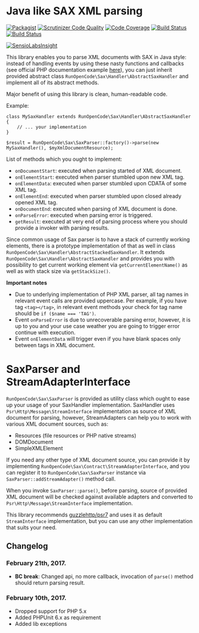 Java like SAX XML parsing
======

[![Packagist](https://img.shields.io/packagist/v/RunOpenCode/sax.svg)](https://packagist.org/packages/runopencode/sax)
[![Scrutinizer Code Quality](https://scrutinizer-ci.com/g/RunOpenCode/sax/badges/quality-score.png?b=master)](https://scrutinizer-ci.com/g/RunOpenCode/sax/?branch=master)
[![Code Coverage](https://scrutinizer-ci.com/g/RunOpenCode/sax/badges/coverage.png?b=master)](https://scrutinizer-ci.com/g/RunOpenCode/sax/?branch=master)
[![Build Status](https://scrutinizer-ci.com/g/RunOpenCode/sax/badges/build.png?b=master)](https://scrutinizer-ci.com/g/RunOpenCode/sax/build-status/master)
[![Build Status](https://travis-ci.org/RunOpenCode/sax.svg?branch=master)](https://travis-ci.org/RunOpenCode/sax)

[![SensioLabsInsight](https://insight.sensiolabs.com/projects/663ee0ee-08c1-4ee2-9d5a-6889b06077be/big.png)](https://insight.sensiolabs.com/projects/663ee0ee-08c1-4ee2-9d5a-6889b06077be)

This library enables you to parse XML documents with SAX in Java style: instead of handling events by using these nasty
functions and callbacks (see official PHP documentation example [here](http://php.net/manual/en/example.xml-structure.php)),
you can just inherit provided abstract class `RunOpenCode\Sax\Handler\AbstractSaxHandler` and implement all of its abstract
methods.

Major benefit of using this library is clean, human-readable code.

Example:

    class MySaxHandler extends RunOpenCode\Sax\Handler\AbstractSaxHandler {
        // ... your implementation 
    }
    
    $result = RunOpenCode\Sax\SaxParser::factory()->parse(new MySaxHandler(), $myXmlDocumentResource);
    
    
List of methods which you ought to implement:
     
- `onDocumentStart`: executed when parsing started of XML document.
- `onElementStart`: executed when parser stumbled upon new XML tag.
- `onElementData`: executed when parser stumbled upon CDATA of some XML tag.
- `onElementEnd`: executed when parser stumbled upon closed already opened XML tag.
- `onDocumentEnd`: executed when parsing of XML document is done.
- `onParseError`: executed when parsing error is triggered. 
- `getResult`: executed at very end of parsing process where you should provide a invoker
with parsing results.

Since common usage of Sax parser is to have a stack of currently working elements,
there is a prototype implementation of that as well in class `RunOpenCode\Sax\Handler\AbstractStackedSaxHandler`.
It extends `RunOpenCode\Sax\Handler\AbstractSaxHandler` and provides you with possibility
to get current working element via `getCurrentElementName()` as well as with stack size
via `getStackSize()`.

**Important notes**

- Due to underlying implementation of PHP XML parser, all tag names in relevant event calls are provided uppercase. Per example,
if you have tag `<tag></tag>`, in relevant event methods your check for tag name should be `if ($name === 'TAG')`. 
- Event `onParseError` is due to unrecoverable parsing error, however, it is up to you and your use case weather you are
going to trigger error continue with execution.
- Event `onElementData` will trigger even if you have blank spaces only between tags in XML document. 
 
# SaxParser and StreamAdapterInterface

`RunOpenCode\Sax\SaxParser` is provided as utility class which ought to ease up your usage of your SaxHandler implementation. SaxHandler
uses `Psr\Http\Message\StreamInterface` implementation as source of XML document for parsing, however, StreamAdapters
can help you to work with various XML document sources, such as:

- Resources (file resources or PHP native streams)
- DOMDocument
- SimpleXMLElement

If you need any other type of XML document source, you can provide it by implementing `RunOpenCode\Sax\Contract\StreamAdapterInterface`,
and you can register it to `RunOpenCode\Sax\SaxParser` instance via `SaxParser::addStreamAdapter()` method call.
 
When you invoke `SaxParser::parse()`, before parsing, source of provided XML document will be checked against available 
adapters and converted to `Psr\Http\Message\StreamInterface` implementation.

This library recommends [guzzlehttp/psr7](https://github.com/guzzle/psr7) and uses it as default `StreamInterface` implementation,
but you can use any other implementation that suits your need.

## Changelog

### February 21th, 2017.
- **BC break**: Changed api, no more callback, invocation of `parse()` method
should return parsing result.

### February 10th, 2017.
- Dropped support for PHP 5.x
- Added PHPUnit 6.x as requirement
- Added lib exceptions